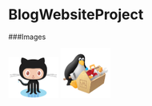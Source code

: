 # BlogWebsiteProject

###Images

<p float="left">
  <img src="Project%20Pictures/Octocat.png" width="100" />
  <img src="Project%20Pictures/quit.PNG" width="100" /> 
</p>

